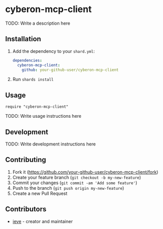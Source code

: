 # cyberon-mcp-client

TODO: Write a description here

## Installation

1. Add the dependency to your `shard.yml`:

   ```yaml
   dependencies:
     cyberon-mcp-client:
       github: your-github-user/cyberon-mcp-client
   ```

2. Run `shards install`

## Usage

```crystal
require "cyberon-mcp-client"
```

TODO: Write usage instructions here

## Development

TODO: Write development instructions here

## Contributing

1. Fork it (<https://github.com/your-github-user/cyberon-mcp-client/fork>)
2. Create your feature branch (`git checkout -b my-new-feature`)
3. Commit your changes (`git commit -am 'Add some feature'`)
4. Push to the branch (`git push origin my-new-feature`)
5. Create a new Pull Request

## Contributors

- [ieve](https://github.com/your-github-user) - creator and maintainer
